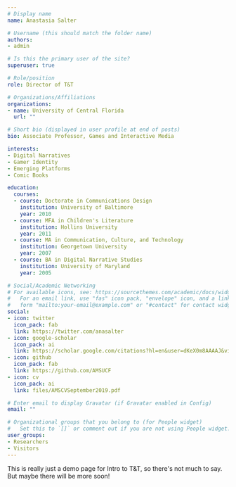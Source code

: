 ```yaml
---
# Display name
name: Anastasia Salter

# Username (this should match the folder name)
authors:
- admin

# Is this the primary user of the site?
superuser: true

# Role/position
role: Director of T&T

# Organizations/Affiliations
organizations:
- name: University of Central Florida
  url: ""

# Short bio (displayed in user profile at end of posts)
bio: Associate Professor, Games and Interactive Media

interests:
- Digital Narratives
- Gamer Identity
- Emerging Platforms
- Comic Books

education:
  courses:
  - course: Doctorate in Communications Design
    institution: University of Baltimore
    year: 2010
  - course: MFA in Children's Literature
    institution: Hollins University
    year: 2011
  - course: MA in Communication, Culture, and Technology
    institution: Georgetown University
    year: 2007
  - course: BA in Digital Narrative Studies
    institution: University of Maryland
    year: 2005

# Social/Academic Networking
# For available icons, see: https://sourcethemes.com/academic/docs/widgets/#icons
#   For an email link, use "fas" icon pack, "envelope" icon, and a link in the
#   form "mailto:your-email@example.com" or "#contact" for contact widget.
social:
- icon: twitter
  icon_pack: fab
  link: https://twitter.com/anasalter
- icon: google-scholar
  icon_pack: ai
  link: https://scholar.google.com/citations?hl=en&user=dKeX0m8AAAAJ&view_op=list_works
- icon: github
  icon_pack: fab
  link: https://github.com/AMSUCF
- icon: cv
  icon_pack: ai
  link: files/AMSCVSeptember2019.pdf

# Enter email to display Gravatar (if Gravatar enabled in Config)
email: ""

# Organizational groups that you belong to (for People widget)
#   Set this to `[]` or comment out if you are not using People widget.  
user_groups:
- Researchers
- Visitors
---
```


This is really just a demo page for Intro to T&T, so there's not much to say. But maybe there will be more soon!
